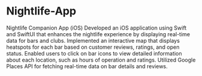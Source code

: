 # Nightlife-App
Nightlife Companion App (iOS)
Developed an iOS application using Swift and SwiftUI that enhances the nightlife experience by displaying real-time data for bars and clubs.
Implemented an interactive map that displays heatspots for each bar based on customer reviews, ratings, and open status.
Enabled users to click on bar icons to view detailed information about each location, such as hours of operation and ratings.
Utilized Google Places API for fetching real-time data on bar details and reviews.

